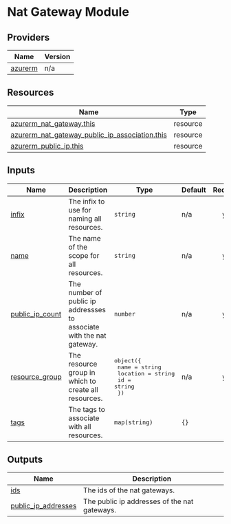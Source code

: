<!-- markdownlint-disable MD012 -->
<!-- markdownlint-disable MD033 -->
# Nat Gateway Module

<!-- BEGIN_TF_DOCS -->


## Providers

| Name | Version |
|------|---------|
| <a name="provider_azurerm"></a> [azurerm](#provider\_azurerm) | n/a |

## Resources

| Name | Type |
|------|------|
| [azurerm_nat_gateway.this](https://registry.terraform.io/providers/hashicorp/azurerm/latest/docs/resources/nat_gateway) | resource |
| [azurerm_nat_gateway_public_ip_association.this](https://registry.terraform.io/providers/hashicorp/azurerm/latest/docs/resources/nat_gateway_public_ip_association) | resource |
| [azurerm_public_ip.this](https://registry.terraform.io/providers/hashicorp/azurerm/latest/docs/resources/public_ip) | resource |

## Inputs

| Name | Description | Type | Default | Required |
|------|-------------|------|---------|:--------:|
| <a name="input_infix"></a> [infix](#input\_infix) | The infix to use for naming all resources. | `string` | n/a | yes |
| <a name="input_name"></a> [name](#input\_name) | The name of the scope for all resources. | `string` | n/a | yes |
| <a name="input_public_ip_count"></a> [public\_ip\_count](#input\_public\_ip\_count) | The number of public ip addressses to associate with the nat gateway. | `number` | n/a | yes |
| <a name="input_resource_group"></a> [resource\_group](#input\_resource\_group) | The resource group in which to create all resources. | <pre>object({<br>    name     = string<br>    location = string<br>    id       = string<br>  })</pre> | n/a | yes |
| <a name="input_tags"></a> [tags](#input\_tags) | The tags to associate with all resources. | `map(string)` | `{}` | no |

## Outputs

| Name | Description |
|------|-------------|
| <a name="output_ids"></a> [ids](#output\_ids) | The ids of the nat gateways. |
| <a name="output_public_ip_addresses"></a> [public\_ip\_addresses](#output\_public\_ip\_addresses) | The public ip addresses of the nat gateways. |
<!-- END_TF_DOCS -->

